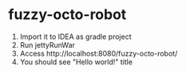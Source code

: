# fuzzy-octo-robot

1. Import it to IDEA as gradle project
2. Run jettyRunWar
3. Access http://localhost:8080/fuzzy-octo-robot/
4. You should see "Hello world!" title
